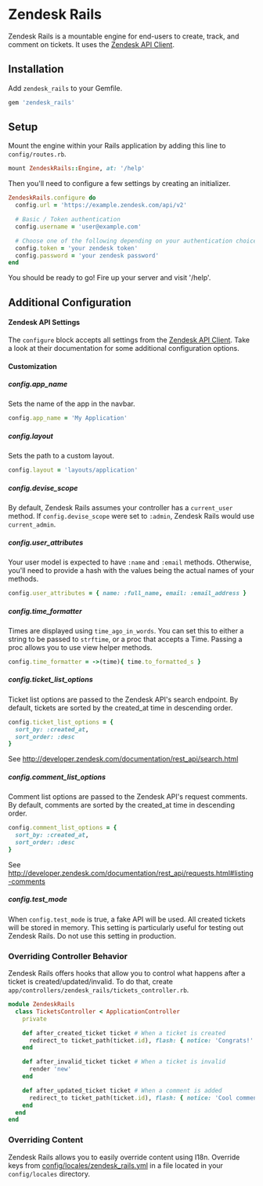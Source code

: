 # Zendesk Rails

Zendesk Rails is a mountable engine for end-users to create, track, and comment on tickets. It uses the [Zendesk API Client](https://github.com/zendesk/zendesk_api_client_rb).

## Installation

Add `zendesk_rails` to your Gemfile.

```ruby
gem 'zendesk_rails'
```

## Setup

Mount the engine within your Rails application by adding this line to `config/routes.rb`.

```ruby
mount ZendeskRails::Engine, at: '/help'
```

Then you'll need to configure a few settings by creating an initializer.

```ruby
ZendeskRails.configure do
  config.url = 'https://example.zendesk.com/api/v2'

  # Basic / Token authentication
  config.username = 'user@example.com'

  # Choose one of the following depending on your authentication choice
  config.token = 'your zendesk token'
  config.password = 'your zendesk password'
end
```

You should be ready to go! Fire up your server and visit '/help'.

## Additional Configuration

#### Zendesk API Settings

The `configure` block accepts all settings from the [Zendesk API Client](https://github.com/zendesk/zendesk_api_client_rb). Take a look at their documentation for some additional configuration options.

#### Customization

##### config.app_name

Sets the name of the app in the navbar.

```ruby
config.app_name = 'My Application'
```

##### config.layout

Sets the path to a custom layout.

```ruby
config.layout = 'layouts/application'
```

##### config.devise_scope

By default, Zendesk Rails assumes your controller has a `current_user` method. If `config.devise_scope` were set to `:admin`, Zendesk Rails would use `current_admin`.

##### config.user_attributes

Your user model is expected to have `:name` and `:email` methods. Otherwise, you'll need to provide a hash with the values being the actual names of your methods.

```ruby
config.user_attributes = { name: :full_name, email: :email_address }
```

##### config.time_formatter

Times are displayed using `time_ago_in_words`. You can set this to either a string to be passed to `strftime`, or a proc that accepts a Time. Passing a proc allows you to use view helper methods.

```ruby
config.time_formatter = ->(time){ time.to_formatted_s }
```

##### config.ticket_list_options

Ticket list options are passed to the Zendesk API's search endpoint. By default, tickets are sorted by the created_at time in descending order.

```ruby
config.ticket_list_options = {
  sort_by: :created_at,
  sort_order: :desc
}
```

See http://developer.zendesk.com/documentation/rest_api/search.html

##### config.comment_list_options

Comment list options are passed to the Zendesk API's request comments. By default, comments are sorted by the created_at time in descending order.

```ruby
config.comment_list_options = {
  sort_by: :created_at,
  sort_order: :desc
}
```

See http://developer.zendesk.com/documentation/rest_api/requests.html#listing-comments

##### config.test_mode

When `config.test_mode` is true, a fake API will be used. All created tickets will be stored in memory. This setting is particularly useful for testing out Zendesk Rails. Do not use this setting in production.

### Overriding Controller Behavior

Zendesk Rails offers hooks that allow you to control what happens after a ticket is created/updated/invalid. To do that, create `app/controllers/zendesk_rails/tickets_controller.rb`.

```ruby
module ZendeskRails
  class TicketsController < ApplicationController
    private

    def after_created_ticket ticket # When a ticket is created
      redirect_to ticket_path(ticket.id), flash: { notice: 'Congrats!' }
    end

    def after_invalid_ticket ticket # When a ticket is invalid
      render 'new'
    end

    def after_updated_ticket ticket # When a comment is added
      redirect_to ticket_path(ticket.id), flash: { notice: 'Cool comment, bro.' }
    end
  end
end
```

### Overriding Content

Zendesk Rails allows you to easily override content using I18n. Override keys from [config/locales/zendesk_rails.yml](config/locales/zendesk_rails.yml) in a file located in your `config/locales` directory.
